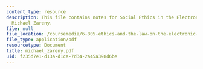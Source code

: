 ```yaml
---
content_type: resource
description: This file contains notes for Social Ethics in the Electronic Community,
  Michael Zareny.
file: null
file_location: /coursemedia/6-805-ethics-and-the-law-on-the-electronic-frontier-fall-2005/f235d7e1d13ad1ca7d342a45a398d6be_michael_zareny.pdf
file_type: application/pdf
resourcetype: Document
title: michael_zareny.pdf
uid: f235d7e1-d13a-d1ca-7d34-2a45a398d6be
---
```

